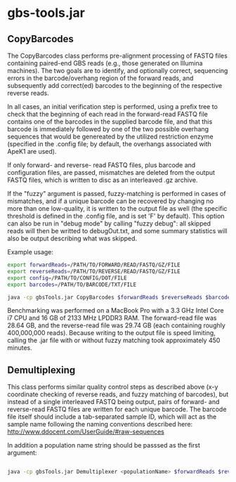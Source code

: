 # gbs-tools.jar

## CopyBarcodes

The CopyBarcodes class performs pre-alignment processing of FASTQ files containing paired-end GBS reads (e.g., those generated on Illumina machines).  The two goals are to identify, and optionally correct, sequencing errors in the barcode/overhang region of the forward reads, and subsequently add correct(ed) barcodes to the beginning of the respective reverse reads.

In all cases, an initial verification step is performed, using a prefix tree to check that the beginning of each read in the forward-read FASTQ file contains one of the barcodes in the supplied barcode file, and that this barcode is immediately followed by one of the two possible overhang sequences that would be genereated by the utilized restriction enzyme (specified in the .config file; by default, the overhangs associated with ApeK1 are used).

If only forward- and reverse- read FASTQ files, plus barcode and configuration files, are passed, mismatches are deleted from the output FASTQ files, which is written to disc as an interleaved .gz archive.

If the "fuzzy" argument is passed, fuzzy-matching is performed in cases of mismatches, and if a unique barcode can be recovered by changing no more than one low-quality, it is written to the output file as well (the specific threshold is defined in the .config file, and is set 'F' by default).  This option can also be run in "debug mode" by calling "fuzzy debug": all skipped reads will then be writted to debugOut.txt, and some summary statistics will also be output describing what was skipped.

Example usage:

```bash
export forwardReads=/PATH/TO/FORWARD/READ/FASTQ/GZ/FILE
export reverseReads=/PATH/TO/REVERSE/READ/FASTQ/GZ/FILE
export config=/PATH/TO/CONFIG/DOT/FILE
export barcodes=/PATH/TO/BARCODE/TXT/FILE

java -cp gbsTools.jar CopyBarcodes $forwardReads $reverseReads $barcodes $config [fuzzy|fuzzy debug]
```
Benchmarking was performed on a MacBook Pro with a 3.3 GHz Intel Core i7 CPU and 16 GB of 2133 MHz LPDDR3 RAM.  The forward-read file was 28.64 GB, and the reverse-read file was 29.74 GB (each containing roughly 400,000,000 reads).  Because writing to the output file is speed limiting, calling the .jar file with or without fuzzy matching took approximately 450 minutes.


## Demultiplexing

This class performs similar quality control steps as described above (x-y coordinate checking of reverse reads, and fuzzy matching of barcodes), but instead of a single interleaved FASTQ being output, pairs of forward- and reverse-read FASTQ files are written for each unique barcode.  The barcode file itself should include a tab-separated sample ID, which will act as the sample name following the naming conventions described here: http://www.ddocent.com/UserGuide/#raw-sequences

In addition a population name string should be passsed as the first argument:

```bash

java -cp gbsTools.jar Demultiplexer <populationName> $forwardReads $reverseReads $barcodes $config [fuzzy|fuzzy debug]
```


